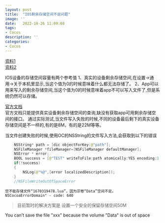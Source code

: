 ```yaml
---
layout: post
title:  "IOS剩余存储空间不足问题"
image: ''
date:   2022-10-26 11:09:08
tags:
- Cocos
description: ''
categories: 
- Cocos
---
```

[资料1](https://discussionschinese.apple.com/thread/252946820?answerId=255532566322#255532566322)  
[资料2](https://stackoverflow.com/questions/45233773/check-if-there-is-enough-free-space-on-users-phone-to-record-a-video) 

IOS设备的存储空间容量有两个参考值
1、真实的设备剩余存储空间,在设置->通用->关于本机里显示,当这个值为0的时候意味着什么都无法存储了。
2、App可以用来写入的剩余存储空间,当这个值为0的时候意味着app不可以写入文件了,但是系统仍然可以存储。

[官方文档](https://developer.apple.com/documentation/foundation/urlresourcekey/checking_volume_storage_capacity)  
官方文档只能提供真实设备剩余存储空间的查询,缺没有获取app可用剩余存储空间的接口。
通过实际测试,当文件写入失败的时候,不同的设备最后剩下的真实设备存储空间是不一样的,有的是8M，有的是22M等等。

当文件创建失败的时候,使用OC的NSString的文件写入方法,会获取到以下的错误 
```Swift
    NSString* path = [dic objectForKey:@"path"];
    NSFileManager *fileManager=[NSFileManager defaultManager];
    NSError * error;
    BOOL success = [@"TEST" writeToFile:path atomically:YES encoding:1 error:&error];
    if(!success)
    {
        NSLog(@"%@",[error localizedDescription]);
    }
    //NSFileWriteOutOfSpaceError
```
```
您不能存储文件“1670319478.lua”，因为宗卷“Data”空间不足。  NSCocoaErrorDomain" - code: 640
```
>目前暂时的解决方案是 设置一个安全的保留存储空间50M

You can’t save the file "xxx" because the volume "Data" is out of space